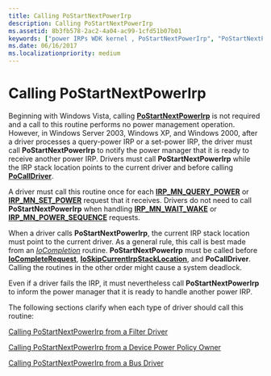 ```yaml
---
title: Calling PoStartNextPowerIrp
description: Calling PoStartNextPowerIrp
ms.assetid: 8b3fb578-2ac2-4a04-ac99-1cfd51b07b01
keywords: ["power IRPs WDK kernel , PoStartNextPowerIrp", "PoStartNextPowerIrp"]
ms.date: 06/16/2017
ms.localizationpriority: medium
---
```


# Calling PoStartNextPowerIrp





Beginning with Windows Vista, calling [**PoStartNextPowerIrp**](/windows-hardware/drivers/ddi/ntifs/nf-ntifs-postartnextpowerirp) is not required and a call to this routine performs no power management operation. However, in Windows Server 2003, Windows XP, and Windows 2000, after a driver processes a query-power IRP or a set-power IRP, the driver must call **PoStartNextPowerIrp** to notify the power manager that it is ready to receive another power IRP. Drivers must call **PoStartNextPowerIrp** while the IRP stack location points to the current driver and before calling [**PoCallDriver**](/windows-hardware/drivers/ddi/ntifs/nf-ntifs-pocalldriver).

A driver must call this routine once for each [**IRP\_MN\_QUERY\_POWER**](./irp-mn-query-power.md) or [**IRP\_MN\_SET\_POWER**](./irp-mn-set-power.md) request that it receives. Drivers do not need to call **PoStartNextPowerIrp** when handling [**IRP\_MN\_WAIT\_WAKE**](./irp-mn-wait-wake.md) or [**IRP\_MN\_POWER\_SEQUENCE**](./irp-mn-power-sequence.md) requests.

When a driver calls **PoStartNextPowerIrp**, the current IRP stack location must point to the current driver. As a general rule, this call is best made from an [*IoCompletion*](/windows-hardware/drivers/ddi/wdm/nc-wdm-io_completion_routine) routine. **PoStartNextPowerIrp** must be called before [**IoCompleteRequest**](/windows-hardware/drivers/ddi/wdm/nf-wdm-iocompleterequest), [**IoSkipCurrentIrpStackLocation**](./mm-bad-pointer.md), and **PoCallDriver**. Calling the routines in the other order might cause a system deadlock.

Even if a driver fails the IRP, it must nevertheless call **PoStartNextPowerIrp** to inform the power manager that it is ready to handle another power IRP.

The following sections clarify when each type of driver should call this routine:

[Calling PoStartNextPowerIrp from a Filter Driver](calling-postartnextpowerirp-from-a-filter-driver.md)

[Calling PoStartNextPowerIrp from a Device Power Policy Owner](calling-postartnextpowerirp-from-a-device-power-policy-owner.md)

[Calling PoStartNextPowerIrp from a Bus Driver](calling-postartnextpowerirp-from-a-bus-driver.md)

 

